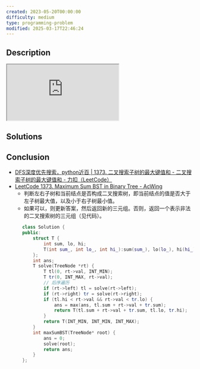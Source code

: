 ```yaml
---
created: 2023-05-20T00:00:00
difficulty: medium
type: programming-problem
modified: 2025-03-17T22:46:24
---
```


## Description

<iframe src="https://leetcode.cn/problems/maximum-sum-bst-in-binary-tree"></iframe>

## Solutions
## Conclusion
  - [DFS深度优先搜索，python近百 | 1373. 二叉搜索子树的最大键值和 - 二叉搜索子树的最大键值和 - 力扣（LeetCode）](https://leetcode.cn/problems/maximum-sum-bst-in-binary-tree/solution/dfsshen-du-you-xian-sou-suo-pythonjin-ba-4x4x/)
  - [LeetCode 1373. Maximum Sum BST in Binary Tree - AcWing](https://www.acwing.com/file_system/file/content/whole/index/content/384057/)
    - 判断左右子树和当前结点是否构成二叉搜索树，即当前结点的值是否大于左子树最大值，以及小于右子树最小值。
    - 如果可以，则更新答案，然后返回新的三元组。否则，返回一个表示非法的二叉搜索树的三元组（见代码）。
```cpp
      class Solution {
      public:
          struct T {
              int sum, lo, hi;
              T(int sum_, int lo_, int hi_):sum(sum_), lo(lo_), hi(hi_){}
          };
          int ans;
          T solve(TreeNode *rt) {
              T tl(0, rt->val, INT_MIN);
              T tr(0, INT_MAX, rt->val);
              // 后序遍历
              if (rt->left) tl = solve(rt->left);
              if (rt->right) tr = solve(rt->right);
              if (tl.hi < rt->val && rt->val < tr.lo) {
                  ans = max(ans, tl.sum + rt->val + tr.sum);
                  return T(tl.sum + rt->val + tr.sum, tl.lo, tr.hi);
              }
              return T(INT_MIN, INT_MIN, INT_MAX);
          }
          int maxSumBST(TreeNode* root) {
              ans = 0;
              solve(root);
              return ans;
          }
      };
```
